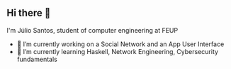 ## Hi there 👋

I'm Júlio Santos, student of computer engineering at FEUP

- 🔭 I’m currently working on a Social Network and an App User Interface
- 🌱 I’m currently learning Haskell, Network Engineering, Cybersecurity fundamentals
<!--
- 👯 I’m looking to collaborate on ...
- 🤔 I’m looking for help with ...
- 💬 Ask me about ...
- 📫 How to reach me: ...
- ⚡ Fun fact: ...
-->

